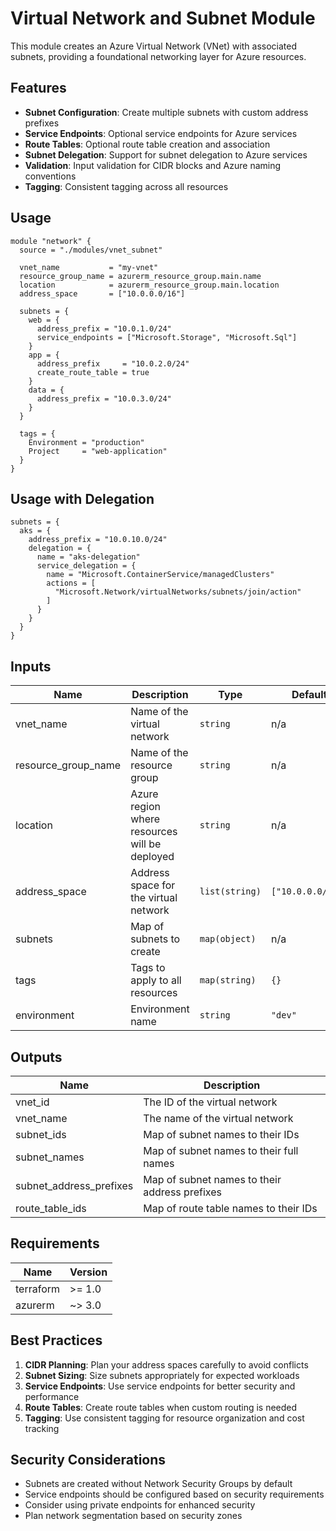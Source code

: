 # Virtual Network and Subnet Module

This module creates an Azure Virtual Network (VNet) with associated subnets, providing a foundational networking layer for Azure resources.

## Features

- **Subnet Configuration**: Create multiple subnets with custom address prefixes
- **Service Endpoints**: Optional service endpoints for Azure services
- **Route Tables**: Optional route table creation and association
- **Subnet Delegation**: Support for subnet delegation to Azure services
- **Validation**: Input validation for CIDR blocks and Azure naming conventions
- **Tagging**: Consistent tagging across all resources

## Usage

```hcl
module "network" {
  source = "./modules/vnet_subnet"
  
  vnet_name           = "my-vnet"
  resource_group_name = azurerm_resource_group.main.name
  location            = azurerm_resource_group.main.location
  address_space       = ["10.0.0.0/16"]
  
  subnets = {
    web = {
      address_prefix = "10.0.1.0/24"
      service_endpoints = ["Microsoft.Storage", "Microsoft.Sql"]
    }
    app = {
      address_prefix     = "10.0.2.0/24"
      create_route_table = true
    }
    data = {
      address_prefix = "10.0.3.0/24"
    }
  }
  
  tags = {
    Environment = "production"
    Project     = "web-application"
  }
}
```

## Usage with Delegation

```hcl
subnets = {
  aks = {
    address_prefix = "10.0.10.0/24"
    delegation = {
      name = "aks-delegation"
      service_delegation = {
        name = "Microsoft.ContainerService/managedClusters"
        actions = [
          "Microsoft.Network/virtualNetworks/subnets/join/action"
        ]
      }
    }
  }
}
```

## Inputs

| Name | Description | Type | Default | Required |
|------|-------------|------|---------|:--------:|
| vnet_name | Name of the virtual network | `string` | n/a | yes |
| resource_group_name | Name of the resource group | `string` | n/a | yes |
| location | Azure region where resources will be deployed | `string` | n/a | yes |
| address_space | Address space for the virtual network | `list(string)` | `["10.0.0.0/16"]` | no |
| subnets | Map of subnets to create | `map(object)` | n/a | yes |
| tags | Tags to apply to all resources | `map(string)` | `{}` | no |
| environment | Environment name | `string` | `"dev"` | no |

## Outputs

| Name | Description |
|------|-------------|
| vnet_id | The ID of the virtual network |
| vnet_name | The name of the virtual network |
| subnet_ids | Map of subnet names to their IDs |
| subnet_names | Map of subnet names to their full names |
| subnet_address_prefixes | Map of subnet names to their address prefixes |
| route_table_ids | Map of route table names to their IDs |

## Requirements

| Name | Version |
|------|---------|
| terraform | >= 1.0 |
| azurerm | ~> 3.0 |

## Best Practices

1. **CIDR Planning**: Plan your address spaces carefully to avoid conflicts
2. **Subnet Sizing**: Size subnets appropriately for expected workloads
3. **Service Endpoints**: Use service endpoints for better security and performance
4. **Route Tables**: Create route tables when custom routing is needed
5. **Tagging**: Use consistent tagging for resource organization and cost tracking

## Security Considerations

- Subnets are created without Network Security Groups by default
- Service endpoints should be configured based on security requirements
- Consider using private endpoints for enhanced security
- Plan network segmentation based on security zones